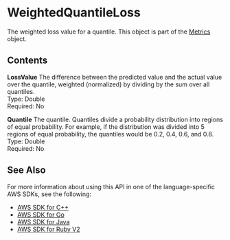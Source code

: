 # WeightedQuantileLoss<a name="API_WeightedQuantileLoss"></a>

The weighted loss value for a quantile\. This object is part of the [Metrics](API_Metrics.md) object\.

## Contents<a name="API_WeightedQuantileLoss_Contents"></a>

 **LossValue**   <a name="forecast-Type-WeightedQuantileLoss-LossValue"></a>
The difference between the predicted value and the actual value over the quantile, weighted \(normalized\) by dividing by the sum over all quantiles\.  
Type: Double  
Required: No

 **Quantile**   <a name="forecast-Type-WeightedQuantileLoss-Quantile"></a>
The quantile\. Quantiles divide a probability distribution into regions of equal probability\. For example, if the distribution was divided into 5 regions of equal probability, the quantiles would be 0\.2, 0\.4, 0\.6, and 0\.8\.  
Type: Double  
Required: No

## See Also<a name="API_WeightedQuantileLoss_SeeAlso"></a>

For more information about using this API in one of the language\-specific AWS SDKs, see the following:
+  [AWS SDK for C\+\+](https://docs.aws.amazon.com/goto/SdkForCpp/forecast-2018-06-26/WeightedQuantileLoss) 
+  [AWS SDK for Go](https://docs.aws.amazon.com/goto/SdkForGoV1/forecast-2018-06-26/WeightedQuantileLoss) 
+  [AWS SDK for Java](https://docs.aws.amazon.com/goto/SdkForJava/forecast-2018-06-26/WeightedQuantileLoss) 
+  [AWS SDK for Ruby V2](https://docs.aws.amazon.com/goto/SdkForRubyV2/forecast-2018-06-26/WeightedQuantileLoss) 